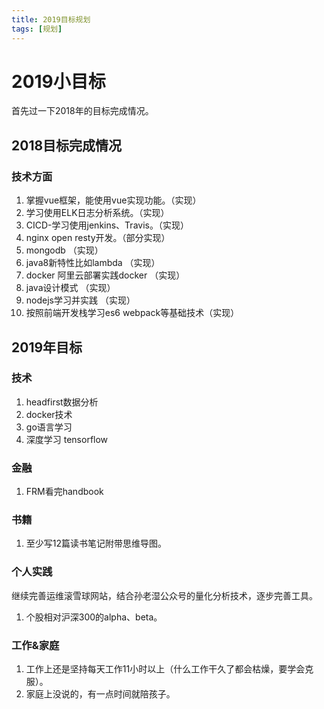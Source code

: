 ```yaml
---
title: 2019目标规划
tags: [规划]
---
```

# 2019小目标
首先过一下2018年的目标完成情况。
## 2018目标完成情况
### 技术方面
1. 掌握vue框架，能使用vue实现功能。（实现）
2. 学习使用ELK日志分析系统。（实现）
3. CICD-学习使用jenkins、Travis。（实现）
4. nginx open resty开发。（部分实现）
5. mongodb （实现）
6. java8新特性比如lambda （实现）
7. docker 阿里云部署实践docker （实现）
8. java设计模式 （实现）
9. nodejs学习并实践 （实现）
10. 按照前端开发栈学习es6 webpack等基础技术（实现）

## 2019年目标
### 技术
1. headfirst数据分析
2. docker技术
3. go语言学习
4. 深度学习 tensorflow

### 金融
1. FRM看完handbook
 

### 书籍
1. 至少写12篇读书笔记附带思维导图。

### 个人实践
继续完善运维滚雪球网站，结合孙老湿公众号的量化分析技术，逐步完善工具。
1. 个股相对沪深300的alpha、beta。

### 工作&家庭
1. 工作上还是坚持每天工作11小时以上（什么工作干久了都会枯燥，要学会克服）。
2. 家庭上没说的，有一点时间就陪孩子。

 
